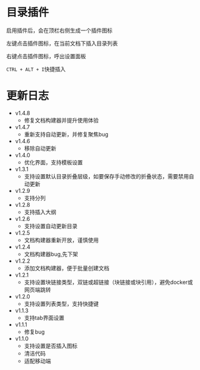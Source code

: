 # 目录插件

启用插件后，会在顶栏右侧生成一个插件图标

左键点击插件图标，在当前文档下插入目录列表

右键点击插件图标，呼出设置面板

`CTRL + ALT + I`快捷插入

# 更新日志
- v1.4.8
  - 修复文档构建器并提升使用体验
- v1.4.7
  - 重新支持自动更新，并修复聚焦bug
- v1.4.6
  - 移除自动更新
- v1.4.0
  - 优化界面，支持模板设置
- v1.3.1
  - 支持设置默认目录折叠层级，如要保存手动修改的折叠状态，需要禁用自动更新
- v1.2.9
  - 支持分列
- v1.2.8
  - 支持插入大纲
- v1.2.6
  - 支持设置自动更新目录
- v1.2.5
  - 文档构建器重新开放，谨慎使用
- v1.2.4
  - 文档构建器bug,先下架
- v1.2.2
  - 添加文档构建器，便于批量创建文档
- v1.2.1
  - 支持设置块链接类型，双链或超链接（块链接或块引用），避免docker或网页端跳转
- v1.2.0
  - 支持设置列表类型，支持快捷键
- v1.1.3
  - 支持tab界面设置
- v1.1.1
  - 修复bug
- v1.1.0
  - 支持设置是否插入图标
  - 清洁代码
  - 适配移动端